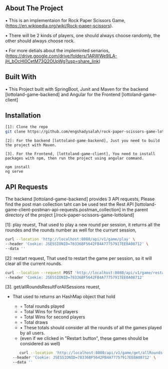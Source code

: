 ## About The Project

 • This is an implementaion for Rock Paper Scissors Game, (https://en.wikipedia.org/wiki/Rock-paper-scissors).

• There will be 2 kinds of players, one should always choose randomly, the other should always choose rock.

• For more detials about the impleminted senarios, (https://drive.google.com/drive/folders/1ARWWe9ILA-jH_bOcHl0CetM73Q2OUpWg?usp=share_link)


## Built With

• This Project built with SpringBoot, Junit and Maven for the backend [lottoland-game-backend] and Angular for the Frontend [lottoland-game-client]


## Installation

   ```sh
[1]: Clone the repo
   git clone https://github.com/engshadysalah/rock-paper-scissors-game-lottoland.git

   ```
   ```
[2]: For the backend [lottoland-game-backend], Just you need to build the project with Maven.
   ```

   ```
[3]. For the Frontend, [lottoland-game-client], You need to install packages with npm, then run the project using angular command.

   npm install
   ng serve
   ```

## API Requests
The backend [lottoland-game-backend] provides 3 API requests, Please find the post man collection taht can be used test the Rest API [lottoland-game-client-postman-api-requests.postman_collection] in the parent directory of the project [/rock-paper-scissors-game-lottoland]

[1]: play reuest, That used to play a new round per session, it returns all the roundes  and the rounds number as well for the currunt session, 

   ```sh
curl --location 'http://localhost:8080/api/v1/game/play' \
--header 'Cookie: JSESSIONID=78336BF5642FB4A77757917EE0A08712' \
--data ''
   ```

  
[2]: restart request, That used to restart the game per session, so it will clear all the current rounds.
   ```sh
curl --location --request POST 'http://localhost:8080/api/v1/game/restart' \
--header 'Cookie: JSESSIONID=78336BF5642FB4A77757917EE0A08712'
   ```


[3]. get/allRoundsResultForAllSessions reuest, 
* That used to returns  an HashMap object that hold
    * ◦ Total rounds played
    * ◦ Total Wins for first players
    * ◦ Total Wins for second players
    * ◦ Total draws
    * • These totals should consider all the rounds of all the games played by all users.
    *   (even if we clicked in "Restart button", these games should be considered as well)

   ``` sh
      curl --location 'http://localhost:8080/api/v1/game/get/allRoundsResultForAllSessions' \
   --header 'Cookie: JSESSIONID=78336BF5642FB4A77757917EE0A08712' \
   --data ''
